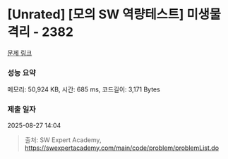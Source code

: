 # [Unrated] [모의 SW 역량테스트] 미생물 격리 - 2382 

[문제 링크](https://swexpertacademy.com/main/code/problem/problemDetail.do?contestProbId=AV597vbqAH0DFAVl) 

### 성능 요약

메모리: 50,924 KB, 시간: 685 ms, 코드길이: 3,171 Bytes

### 제출 일자

2025-08-27 14:04



> 출처: SW Expert Academy, https://swexpertacademy.com/main/code/problem/problemList.do